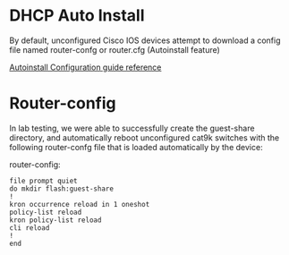 # DHCP Auto Install

By default, unconfigured Cisco IOS devices attempt to download a config file named router-confg or router.cfg (Autoinstall feature)

[Autoinstall Configuration guide reference](https://www.cisco.com/c/en/us/td/docs/ios-xml/ios/fundamentals/configuration/15mt/fundamentals-15-mt-book/cf-autoinstall.html
)

# Router-config
In lab testing, we were able to successfully create the guest-share directory, and automatically reboot unconfigured cat9k switches with the following router-confg file that is loaded automatically by the device:

router-config:

```
file prompt quiet
do mkdir flash:guest-share
!
kron occurrence reload in 1 oneshot
policy-list reload
kron policy-list reload
cli reload
!
end
```

